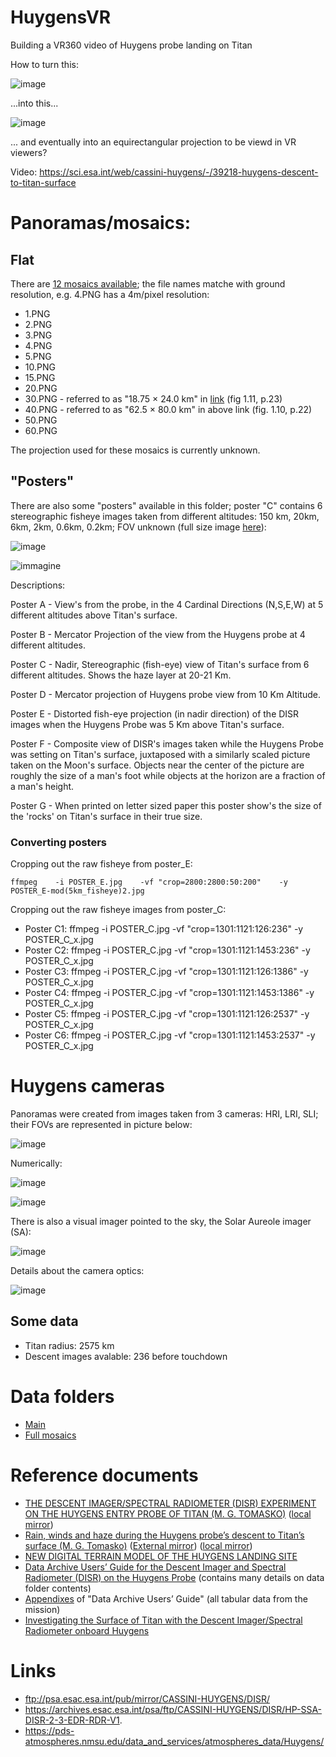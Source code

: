 # HuygensVR
Building a VR360 video of Huygens probe landing on Titan


How to turn this:

![image](https://user-images.githubusercontent.com/1620953/214508603-b539e178-d033-45e8-85cc-63eee6f3d0df.png)


...into this...

![image](https://user-images.githubusercontent.com/1620953/214508571-1608d290-8191-4bbd-aa4d-99cd73fb7ed3.png)

... and eventually into an equirectangular projection to be viewd in VR viewers?

Video: https://sci.esa.int/web/cassini-huygens/-/39218-huygens-descent-to-titan-surface

# Panoramas/mosaics:

## Flat

There are [12 mosaics available](https://archives.esac.esa.int/psa/ftp/CASSINI-HUYGENS/DISR/HP-SSA-DISR-2-3-EDR-RDR-V1.3/EXTRAS/MOSAICS/MOSIACS_PNG/); the file names matche with ground resolution, e.g. 4.PNG has a 4m/pixel resolution:

- 1.PNG
- 2.PNG
- 3.PNG
- 4.PNG
- 5.PNG
- 10.PNG
- 15.PNG
- 20.PNG
- 30.PNG - referred to as "18.75 × 24.0 km" in [link](https://www.mps.mpg.de/phd/theses/investigating-the-surface-of-titan-with-the-descent-imager-spectral-radiometer-onboard-huygens.pdf) (fig 1.11, p.23)
- 40.PNG - referred to as "62.5 × 80.0 km" in above link (fig. 1.10, p.22)
- 50.PNG
- 60.PNG

The projection used for these mosaics is currently unknown.

## "Posters"

There are also some "posters" available in this folder; poster "C" contains 6 stereographic fisheye images taken from different altitudes: 150 km, 20km, 6km, 2km, 0.6km, 0.2km; FOV unknown (full size image [here](https://archives.esac.esa.int/psa/ftp/CASSINI-HUYGENS/DISR/HP-SSA-DISR-2-3-EDR-RDR-V1.3/EXTRAS/POSTERS/POSTER_C.JPG)):

![image](https://user-images.githubusercontent.com/1620953/214520292-b3a77897-5aff-4b14-a3fd-28b921fffc85.png)

![immagine](https://user-images.githubusercontent.com/1620953/214538248-4a813780-cdb0-400f-8097-2f3da2605655.png)

Descriptions:

Poster A - View's from the probe, in the 4 Cardinal
Directions (N,S,E,W) at 5 different altitudes above Titan's
surface.

Poster B - Mercator Projection of the view from the Huygens
probe at 4 different altitudes.

Poster C - Nadir, Stereographic (fish-eye) view of Titan's
surface from 6 different altitudes.  Shows the haze layer at
20-21 Km.

Poster D - Mercator projection of Huygens probe view from 10
Km Altitude.

Poster E - Distorted fish-eye projection (in nadir
direction) of the DISR images when the Huygens Probe was 5
Km above Titan's surface.

Poster F - Composite view of DISR's images taken while the
Huygens Probe was setting on Titan's surface, juxtaposed
with a similarly scaled picture taken on the Moon's surface.
Objects near the center of the picture are roughly the size
of a man's foot while objects at the horizon are a fraction
of a man's height.

Poster G - When printed on letter sized paper this poster
show's the size of the 'rocks' on Titan's surface in their
true size.

### Converting posters

Cropping out the raw fisheye from poster_E:

    ffmpeg    -i POSTER_E.jpg    -vf "crop=2800:2800:50:200"    -y  POSTER_E-mod(5km_fisheye)2.jpg

Cropping out the raw fisheye images from poster_C:   

- Poster C1:  ffmpeg    -i POSTER_C.jpg    -vf "crop=1301:1121:126:236"    -y  POSTER_C_x.jpg
- Poster C2:  ffmpeg    -i POSTER_C.jpg    -vf "crop=1301:1121:1453:236"    -y  POSTER_C_x.jpg
- Poster C3:  ffmpeg    -i POSTER_C.jpg    -vf "crop=1301:1121:126:1386"    -y  POSTER_C_x.jpg
- Poster C4:  ffmpeg    -i POSTER_C.jpg    -vf "crop=1301:1121:1453:1386"    -y  POSTER_C_x.jpg
- Poster C5:  ffmpeg    -i POSTER_C.jpg    -vf "crop=1301:1121:126:2537"    -y  POSTER_C_x.jpg
- Poster C6:  ffmpeg    -i POSTER_C.jpg    -vf "crop=1301:1121:1453:2537"    -y  POSTER_C_x.jpg


# Huygens cameras

Panoramas were created from images taken from 3 cameras: HRI, LRI, SLI; their FOVs are represented in picture below:

![image](https://user-images.githubusercontent.com/1620953/214509962-9c37b7c6-9592-4bfb-a257-8d8c25cbcdc0.png)

Numerically:

![image](https://user-images.githubusercontent.com/1620953/214510628-50ac2deb-0833-49fd-ad6d-e5bc37b4471f.png)

![image](https://user-images.githubusercontent.com/1620953/214511341-420db227-4fec-48b8-90f7-1706f7bd570d.png)

There is also a visual imager pointed to the sky, the Solar Aureole imager (SA):

![image](https://user-images.githubusercontent.com/1620953/214511724-282fddda-5f2c-4c33-b8e4-58f4e5dd1036.png)

Details about the camera optics:

![image](https://user-images.githubusercontent.com/1620953/214523232-13005e4c-4b84-4fc2-9243-61cce64cb048.png)


## Some data

- Titan radius: 2575 km
- Descent images avalable: 236 before touchdown

# Data folders
- [Main](https://archives.esac.esa.int/psa/ftp/CASSINI-HUYGENS/DISR/)
- [Full mosaics](https://archives.esac.esa.int/psa/ftp/CASSINI-HUYGENS/DISR/HP-SSA-DISR-2-3-EDR-RDR-V1.3/EXTRAS/MOSAICS/MOSIACS_PNG/)

# Reference documents

- [THE DESCENT IMAGER/SPECTRAL RADIOMETER (DISR) EXPERIMENT ON THE HUYGENS ENTRY PROBE OF TITAN (M. G. TOMASKO)](https://archives.esac.esa.int/psa/ftp/CASSINI-HUYGENS/DISR/HP-SSA-DISR-2-3-EDR-RDR-V1.3/DOCUMENT/DISR_SUPPORTING_DOCUMENTS/SPACE_SCIENCE_REVIEW/SSR.PDF)  ([local mirror](https://github.com/jumpjack/HuygensVR/blob/main/THE%20DESCENT%20IMAGER-SPECTRAL%20RADIOMETER%20(DISR)%20EXPERIMENT%20ON%20THE%20HUYGENS%20ENTRY%20PROBE%20OF%20TITAN.PDF))
- [Rain, winds and haze during the Huygens probe’s descent to Titan’s surface (M. G. Tomasko)](https://archives.esac.esa.int/psa/ftp/CASSINI-HUYGENS/DISR/HP-SSA-DISR-2-3-EDR-RDR-V1.3/DOCUMENT/DISR_SUPPORTING_DOCUMENTS/SPACE_SCIENCE_REVIEW/SSR.PDF) ([External mirror](https://www.academia.edu/en/18515156/Rain_winds_and_haze_during_the_Huygens_probes_descent_to_Titans_surface)) ([local mirror](https://github.com/jumpjack/HuygensVR/blob/main/Rain_winds_and_haze_during_the_Huygens_p.pdf))
- [NEW DIGITAL TERRAIN MODEL OF THE HUYGENS LANDING SITE](https://www.cosmos.esa.int/documents/772136/977578/PUG-IPGP-Titan.pdf/888eec57-cd40-44dc-58b5-26cd8dd3587b?t=1620900122478)
- [Data Archive Users’ Guide for the Descent Imager and Spectral Radiometer (DISR) on the Huygens Probe](https://pds-atmospheres.nmsu.edu/data_and_services/atmospheres_data/Huygens/DISR_DATA_USERS_GUIDE_2.PDF) (contains many details on data folder contents)
- [Appendixes](https://pds-atmospheres.nmsu.edu/data_and_services/atmospheres_data/Huygens/DISR_DATA_USERS_GUIDE_2.PDF) of "Data Archive Users’ Guide" (all tabular data from the mission)
- [Investigating the Surface of Titan with the Descent Imager/Spectral Radiometer onboard Huygens](https://www.mps.mpg.de/phd/theses/investigating-the-surface-of-titan-with-the-descent-imager-spectral-radiometer-onboard-huygens.pdf)

# Links

- ftp://psa.esac.esa.int/pub/mirror/CASSINI-HUYGENS/DISR/
- https://archives.esac.esa.int/psa/ftp/CASSINI-HUYGENS/DISR/HP-SSA-DISR-2-3-EDR-RDR-V1.
- https://pds-atmospheres.nmsu.edu/data_and_services/atmospheres_data/Huygens/
